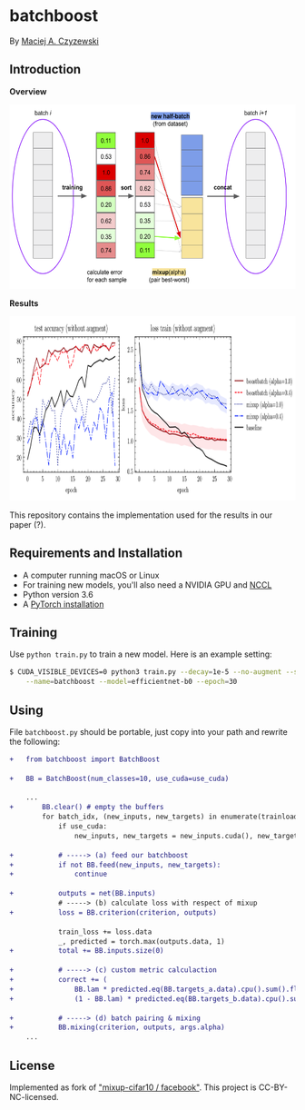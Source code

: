 # batchboost
By [Maciej A. Czyzewski](https://github.com/maciejczyzewski)

## Introduction

<b>Overview</b>
<div align="center">
	<img src="figures/figure-abstract.png" height="325">
</div>

<b>Results</b>
<div>
	<img src="figures/for-repository.png" height="325">
</div>

This repository contains the implementation used for the results in
our paper (?).

## Requirements and Installation
* A computer running macOS or Linux
* For training new models, you'll also need a NVIDIA GPU and [NCCL](https://github.com/NVIDIA/nccl)
* Python version 3.6
* A [PyTorch installation](http://pytorch.org/)

## Training
Use `python train.py` to train a new model.
Here is an example setting:
```bash
$ CUDA_VISIBLE_DEVICES=0 python3 train.py --decay=1e-5 --no-augment --seed=1 \
	--name=batchboost --model=efficientnet-b0 --epoch=30
```

## Using

File `batchboost.py` should be portable, just copy into your path and rewrite
the following:

```diff
+	from batchboost import BatchBoost

+	BB = BatchBoost(num_classes=10, use_cuda=use_cuda)

	...
+		BB.clear() # empty the buffers
		for batch_idx, (new_inputs, new_targets) in enumerate(trainloader):
			if use_cuda:
				new_inputs, new_targets = new_inputs.cuda(), new_targets.cuda()

+			# -----> (a) feed our batchboost
+			if not BB.feed(new_inputs, new_targets):
+				continue

+			outputs = net(BB.inputs)
			# -----> (b) calculate loss with respect of mixup
+			loss = BB.criterion(criterion, outputs)

			train_loss += loss.data
			_, predicted = torch.max(outputs.data, 1)
+			total += BB.inputs.size(0)

+			# -----> (c) custom metric calculaction
+			correct += (
+				BB.lam * predicted.eq(BB.targets_a.data).cpu().sum().float() +
+				(1 - BB.lam) * predicted.eq(BB.targets_b.data).cpu().sum().float())

+			# -----> (d) batch pairing & mixing
+			BB.mixing(criterion, outputs, args.alpha)
	...
```

## License

Implemented as fork of ["mixup-cifar10 / facebook"](https://github.com/facebookresearch/mixup-cifar10).
This project is CC-BY-NC-licensed.
